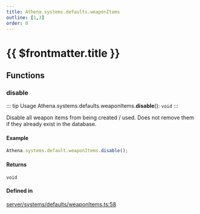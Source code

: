 ```yaml
---
title: Athena.systems.defaults.weaponItems
outline: [1,3]
order: 0
---
```


# {{ $frontmatter.title }}


## Functions

### disable

::: tip Usage
Athena.systems.defaults.weaponItems.**disable**(): `void`
:::

Disable all weapon items from being created / used.
Does not remove them if they already exist in the database.

#### Example
```ts
Athena.systems.default.weaponItems.disable();
```

#### Returns

`void`

#### Defined in

[server/systems/defaults/weaponItems.ts:58](https://github.com/Stuyk/altv-athena/blob/bde990b/src/core/server/systems/defaults/weaponItems.ts#L58)
